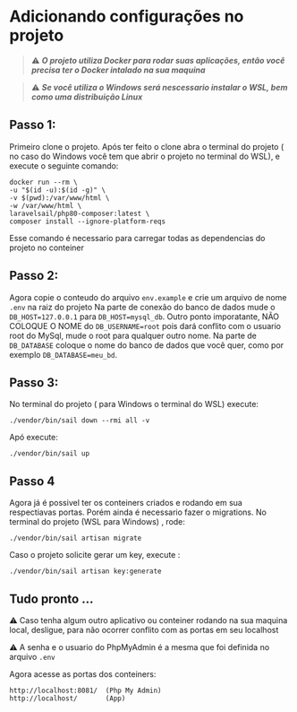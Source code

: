 # Adicionando configurações no projeto
> :warning: ***O projeto utiliza Docker para rodar suas aplicações, então você precisa ter o Docker intalado na sua maquina***

> :warning: ***Se você utiliza o Windows será nescessario instalar o WSL, bem como uma distribuição Linux*** 

## Passo 1:
   Primeiro clone o projeto.
   Após ter feito o clone abra o terminal do projeto ( no caso do Windows você tem que abrir o projeto no terminal do WSL), e execute o seguinte comando:
   
    docker run --rm \
    -u "$(id -u):$(id -g)" \
    -v $(pwd):/var/www/html \
    -w /var/www/html \
    laravelsail/php80-composer:latest \
    composer install --ignore-platform-reqs
    
Esse comando é necessario para carregar todas as dependencias do projeto no conteiner

## Passo 2:
 Agora copie o conteudo do arquivo `env.example` e crie um arquivo de nome `.env` na raiz do projeto
 Na parte de conexão do banco de dados mude o `DB_HOST=127.0.0.1` para `DB_HOST=mysql_db`. Outro ponto imporatante, NÃO COLOQUE O NOME do `DB_USERNAME=root` pois dará conflito com o usuario root do MySql, mude o root para qualquer outro nome. Na parte de `DB_DATABASE` coloque o nome do banco de dados que você quer, como por exemplo `DB_DATABASE=meu_bd`.
 
 ## Passo 3:
 No terminal do projeto ( para Windows o terminal do WSL) execute:
 
    ./vendor/bin/sail down --rmi all -v
    
 Apó execute:
 
    ./vendor/bin/sail up
    
 ## Passo 4
 Agora já é possivel ter os conteiners criados e rodando em sua respectiavas portas. Porém ainda é necessario fazer o migrations.
 No terminal do projeto (WSL para Windows) , rode:
 
    ./vendor/bin/sail artisan migrate
 Caso o projeto solicite gerar um key, execute :
 
    ./vendor/bin/sail artisan key:generate

## Tudo pronto ...
⚠️ Caso tenha algum outro aplicativo ou conteiner rodando na sua maquina local, desligue, para não ocorrer conflito com as portas em seu localhost

⚠️ A senha e o usuario do PhpMyAdmin é a mesma que foi definida no arquivo `.env`

Agora acesse as portas dos conteiners:

    http://localhost:8081/  (Php My Admin)
    http://localhost/       (App)
    
